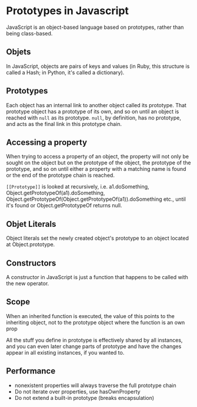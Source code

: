 # Prototypes in Javascript

JavaScript is an object-based language based on prototypes, rather than being class-based.

## Objets
In JavaScript, objects are pairs of keys and values (in Ruby, this structure is called a Hash; in Python, it's called a dictionary).

## Prototypes
Each object has an internal link to another object called its prototype. That prototype object has a prototype of its own, and so on until an object is reached with `null` as its prototype. `null`, by definition, has no prototype, and acts as the final link in this prototype chain.

## Accessing a property
When trying to access a property of an object, the property will not only be sought on the object but on the prototype of the object, the prototype of the prototype, and so on until either a property with a matching name is found or the end of the prototype chain is reached.


`[[Prototype]]` is looked at recursively, i.e. a1.doSomething, Object.getPrototypeOf(a1).doSomething, Object.getPrototypeOf(Object.getPrototypeOf(a1)).doSomething etc., until it's found or Object.getPrototypeOf returns null.

## Objet Literals
Object literals set the newly created object's prototype to an object located at Object.prototype.

## Constructors
A constructor in JavaScript is just a function that happens to be called with the new operator.

## Scope
When an inherited function is executed, the value of this points to the inheriting object, not to the prototype object where the function is an own prop

All the stuff you define in prototype is effectively shared by all instances, and you can even later change parts of prototype and have the changes appear in all existing instances, if you wanted to.

## Performance
* nonexistent properties will always traverse the full prototype chain
* Do not iterate over properties, use hasOwnProperty
* Do not extend a built-in prototype (breaks encapsulation)
